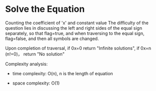 # Solve the Equation

Counting the coefficient of 'x' and constant value 
The difficulty of the question lies in discussing the left and right sides of the equal sign separately, so that flag=true, and when traversing to the equal sign, flag=false, and then all symbols are changed.

Upon completion of traversal, if 0x=0 return "Infinite solutions", if 0x=n (n!=0)， return "No solution"

Complexity analysis:
- time complexity: O(n), n is  the length of equation

- space complexity: O(1)
